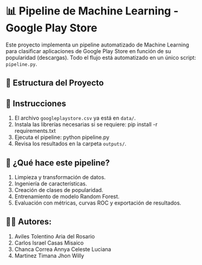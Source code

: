 # 📊 Pipeline de Machine Learning - Google Play Store

Este proyecto implementa un pipeline automatizado de Machine Learning para clasificar aplicaciones de Google Play Store en función de su popularidad (descargas). Todo el flujo está automatizado en un único script: `pipeline.py`.

## 📂 Estructura del Proyecto


## 🚀 Instrucciones

1. El archivo `googleplaystore.csv` ya está en `data/`. 
2. Instala las librerías necesarias si se requiere: pip install -r requirements.txt
3. Ejecuta el pipeline: python pipeline.py
4. Revisa los resultados en la carpeta `outputs/`.

## 🔎 ¿Qué hace este pipeline?

1. Limpieza y transformación de datos.
2. Ingeniería de características.
3. Creación de clases de popularidad.
4. Entrenamiento de modelo Random Forest.
5. Evaluación con métricas, curvas ROC y exportación de resultados.

## 👨‍💻 Autores:
1. Aviles Tolentino Aria del Rosario
2. Carlos Israel Casas Misaico
3. Chanca Correa Annya Celeste Luciana
4. Martinez Timana Jhon Willy
